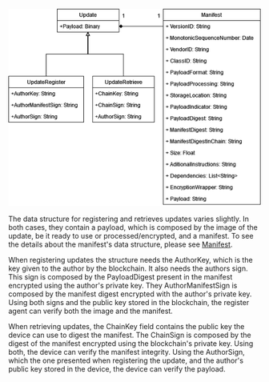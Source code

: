 ![Update](Update.drawio.png?raw=true "Update Diagram")

The data structure for registering and retrieves updates varies slightly. In both cases, they contain a payload,
which is composed by the image of the update, be it ready to use or processed/encrypted, and a manifest. To see the
details about the manifest's data structure, please see [Manifest](./Manifest).

When registering updates the structure needs the AuthorKey, which is the key given to the author by the blockchain. It also
needs the authors sign. This sign is composed by the PayloadDigest present in the manifest encrypted using the author's 
private key. They AuthorManifestSign is composed by the manifest digest encrypted with the author's private key. Using both
signs and the public key stored in the blockchain, the register agent can verify both the image and the manifest.

When retrieving updates, the ChainKey field contains the public key the device can use to digest the manifest. The ChainSign
is composed by the digest of the manifest encrypted using the blockchain's private key. Using both, the device can verify the manifest
integrity. Using the AuthorSign, which the one presented when registering the update, and the author's public key stored in the device,
the device can verify the payload.